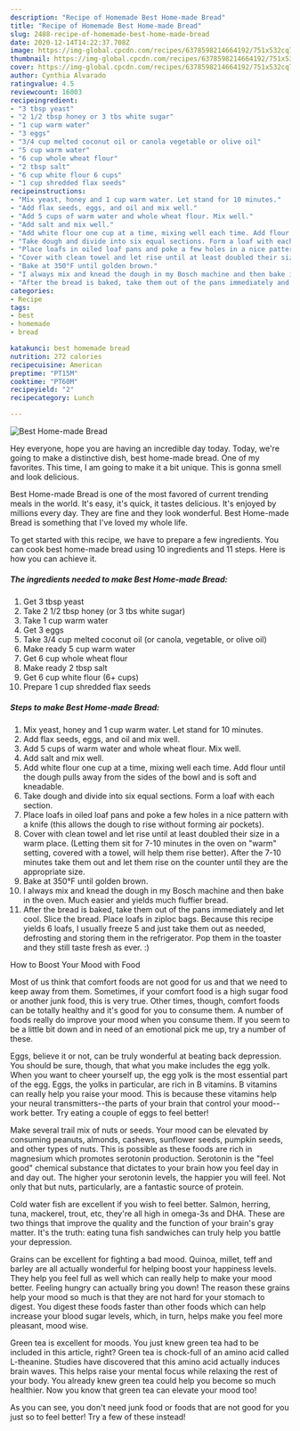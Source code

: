 ```yaml
---
description: "Recipe of Homemade Best Home-made Bread"
title: "Recipe of Homemade Best Home-made Bread"
slug: 2488-recipe-of-homemade-best-home-made-bread
date: 2020-12-14T14:22:37.708Z
image: https://img-global.cpcdn.com/recipes/6378598214664192/751x532cq70/best-home-made-bread-recipe-main-photo.jpg
thumbnail: https://img-global.cpcdn.com/recipes/6378598214664192/751x532cq70/best-home-made-bread-recipe-main-photo.jpg
cover: https://img-global.cpcdn.com/recipes/6378598214664192/751x532cq70/best-home-made-bread-recipe-main-photo.jpg
author: Cynthia Alvarado
ratingvalue: 4.5
reviewcount: 16003
recipeingredient:
- "3 tbsp yeast"
- "2 1/2 tbsp honey or 3 tbs white sugar"
- "1 cup warm water"
- "3 eggs"
- "3/4 cup melted coconut oil or canola vegetable or olive oil"
- "5 cup warm water"
- "6 cup whole wheat flour"
- "2 tbsp salt"
- "6 cup white flour 6 cups"
- "1 cup shredded flax seeds"
recipeinstructions:
- "Mix yeast, honey and 1 cup warm water. Let stand for 10 minutes."
- "Add flax seeds, eggs, and oil and mix well."
- "Add 5 cups of warm water and whole wheat flour. Mix well."
- "Add salt and mix well."
- "Add white flour one cup at a time, mixing well each time. Add flour until the dough pulls away from the sides of the bowl and is soft and kneadable."
- "Take dough and divide into six equal sections. Form a loaf with each section."
- "Place loafs in oiled loaf pans and poke a few holes in a nice pattern with a knife (this allows the dough to rise without forming air pockets)."
- "Cover with clean towel and let rise until at least doubled their size in a warm place. (Letting them sit for 7-10 minutes in the oven on &#34;warm&#34; setting, covered with a towel, will help them rise better). After the 7-10 minutes take them out and let them rise on the counter until they are the appropriate size."
- "Bake at 350°F until golden brown."
- "I always mix and knead the dough in my Bosch machine and then bake in the oven. Much easier and yields much fluffier bread."
- "After the bread is baked, take them out of the pans immediately and let cool. Slice the bread. Place loafs in ziploc bags. Because this recipe yields 6 loafs, I usually freeze 5 and just take them out as needed, defrosting and storing them in the refrigerator. Pop them in the toaster and they still taste fresh as ever. :)"
categories:
- Recipe
tags:
- best
- homemade
- bread

katakunci: best homemade bread 
nutrition: 272 calories
recipecuisine: American
preptime: "PT15M"
cooktime: "PT60M"
recipeyield: "2"
recipecategory: Lunch

---
```



![Best Home-made Bread](https://img-global.cpcdn.com/recipes/6378598214664192/751x532cq70/best-home-made-bread-recipe-main-photo.jpg)

Hey everyone, hope you are having an incredible day today. Today, we're going to make a distinctive dish, best home-made bread. One of my favorites. This time, I am going to make it a bit unique. This is gonna smell and look delicious.



Best Home-made Bread is one of the most favored of current trending meals in the world. It's easy, it's quick, it tastes delicious. It's enjoyed by millions every day. They are fine and they look wonderful. Best Home-made Bread is something that I've loved my whole life.


To get started with this recipe, we have to prepare a few ingredients. You can cook best home-made bread using 10 ingredients and 11 steps. Here is how you can achieve it.

<!--inarticleads1-->

##### The ingredients needed to make Best Home-made Bread:

1. Get 3 tbsp yeast
1. Take 2 1/2 tbsp honey (or 3 tbs white sugar)
1. Take 1 cup warm water
1. Get 3 eggs
1. Take 3/4 cup melted coconut oil (or canola, vegetable, or olive oil)
1. Make ready 5 cup warm water
1. Get 6 cup whole wheat flour
1. Make ready 2 tbsp salt
1. Get 6 cup white flour (6+ cups)
1. Prepare 1 cup shredded flax seeds




<!--inarticleads2-->

##### Steps to make Best Home-made Bread:

1. Mix yeast, honey and 1 cup warm water. Let stand for 10 minutes.
1. Add flax seeds, eggs, and oil and mix well.
1. Add 5 cups of warm water and whole wheat flour. Mix well.
1. Add salt and mix well.
1. Add white flour one cup at a time, mixing well each time. Add flour until the dough pulls away from the sides of the bowl and is soft and kneadable.
1. Take dough and divide into six equal sections. Form a loaf with each section.
1. Place loafs in oiled loaf pans and poke a few holes in a nice pattern with a knife (this allows the dough to rise without forming air pockets).
1. Cover with clean towel and let rise until at least doubled their size in a warm place. (Letting them sit for 7-10 minutes in the oven on &#34;warm&#34; setting, covered with a towel, will help them rise better). After the 7-10 minutes take them out and let them rise on the counter until they are the appropriate size.
1. Bake at 350°F until golden brown.
1. I always mix and knead the dough in my Bosch machine and then bake in the oven. Much easier and yields much fluffier bread.
1. After the bread is baked, take them out of the pans immediately and let cool. Slice the bread. Place loafs in ziploc bags. Because this recipe yields 6 loafs, I usually freeze 5 and just take them out as needed, defrosting and storing them in the refrigerator. Pop them in the toaster and they still taste fresh as ever. :)




How to Boost Your Mood with Food


Most of us think that comfort foods are not good for us and that we need to keep away from them. Sometimes, if your comfort food is a high sugar food or another junk food, this is very true. Other times, though, comfort foods can be totally healthy and it's good for you to consume them. A number of foods really do improve your mood when you consume them. If you seem to be a little bit down and in need of an emotional pick me up, try a number of these.

Eggs, believe it or not, can be truly wonderful at beating back depression. You should be sure, though, that what you make includes the egg yolk. When you want to cheer yourself up, the egg yolk is the most essential part of the egg. Eggs, the yolks in particular, are rich in B vitamins. B vitamins can really help you raise your mood. This is because these vitamins help your neural transmitters--the parts of your brain that control your mood--work better. Try eating a couple of eggs to feel better!

Make several trail mix of nuts or seeds. Your mood can be elevated by consuming peanuts, almonds, cashews, sunflower seeds, pumpkin seeds, and other types of nuts. This is possible as these foods are rich in magnesium which promotes serotonin production. Serotonin is the "feel good" chemical substance that dictates to your brain how you feel day in and day out. The higher your serotonin levels, the happier you will feel. Not only that but nuts, particularly, are a fantastic source of protein.

Cold water fish are excellent if you wish to feel better. Salmon, herring, tuna, mackerel, trout, etc, they're all high in omega-3s and DHA. These are two things that improve the quality and the function of your brain's gray matter. It's the truth: eating tuna fish sandwiches can truly help you battle your depression. 

Grains can be excellent for fighting a bad mood. Quinoa, millet, teff and barley are all actually wonderful for helping boost your happiness levels. They help you feel full as well which can really help to make your mood better. Feeling hungry can actually bring you down! The reason these grains help your mood so much is that they are not hard for your stomach to digest. You digest these foods faster than other foods which can help increase your blood sugar levels, which, in turn, helps make you feel more pleasant, mood wise.

Green tea is excellent for moods. You just knew green tea had to be included in this article, right? Green tea is chock-full of an amino acid called L-theanine. Studies have discovered that this amino acid actually induces brain waves. This helps raise your mental focus while relaxing the rest of your body. You already knew green tea could help you become so much healthier. Now you know that green tea can elevate your mood too!

As you can see, you don't need junk food or foods that are not good for you just so to feel better! Try a few of these instead!

